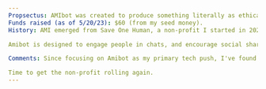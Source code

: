 ```yaml
---
Propsectus: AMIbot was created to produce something literally as ethical as possible with my tech skills.
Funds raised (as of 5/20/23): $60 (from my seed money). 
History: AMI emerged from Save One Human, a non-profit I started in 2020 (github.com/silasfelinus/SaveOneHuman) but SOH raised fees instead of funds. It is currently non-active. I intend to start-it up again Soon(TM), but in the interest of expediency and a demonstration of good intent, I've turned to Against Malaria to handle fundraising, which gives me more time to code.

Amibot is designed to engage people in chats, and encourage social sharing and donations to the site. The organization was chosen based on a web recommendation and I'm not affiliated in any way with the funds. They track donations based on the cost of mosquito nets, so at this point, Amibot has encouraged the purchase of 30 mosquito nets for children in Africa. (It's a start.)

Comments: Since focusing on Amibot as my primary tech push, I've found my motivations and productivity increased. I have a clearer time talking to people about Amibot than I do about any personally financial project.

Time to get the non-profit rolling again.
---
```


